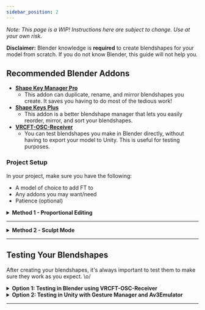 ```yaml
---
sidebar_position: 2
---
```


*Note: This page is a WIP! Instructions here are subject to change. Use at your own risk.*

**Disclaimer:** Blender knowledge is **required** to create blendshapes for your model from scratch. If you do not know Blender, this guide will not help you.

## Recommended Blender Addons

- [**Shape Key Manager Pro**](https://blendermarket.com/products/shape-key-manager-pro)
  - This addon can duplicate, rename, and mirror blendshapes you create. It saves you having to do most of the tedious work!
- [**Shape Keys Plus**](https://github.com/MichaelGlenMontague/shape_keys_plus/releases/tag/v2.0)
  - This addon is a better blendshape manager that lets you easily reorder, mirror, and sort your blendshapes.
- [**VRCFT-OSC-Receiver**](https://github.com/benaclejames/VRCFT-OSC-Receiver)
  - You can test blendshapes you make in Blender directly, without having to export your model to Unity. This is useful for testing purposes.

### Project Setup

In your project, make sure you have the following:

- A model of choice to add FT to
- Any addons you may want/need
- Patience (optional)

<details>
  <summary><strong>Method 1 - Proportional Editing</strong></summary>

<details>
  <summary><strong>1. Model Cleanup</strong></summary>

#### 1. Model Cleanup

- **Make sure your model is symmetrical.** In **Edit Mode**, enable **X-Mirror** in the **Options** panel under **Mesh Options**. You can also enable **X-Mirror** by clicking the **X-Mirror** button in the toolbar.
- Use `G` (the shortcut for the Grab/Move tool) to move the mesh. The mesh should move symmetrically and not have any stray vertices splitting from either side. If you notice stray vertices moving independently, you can use the **Merge by Distance** tool to weld them together.
- Ensure all blendshapes are disabled when checking for symmetry to avoid misleading deformations.

</details>

---

<details>
  <summary><strong>2. Blendshape Creation</strong></summary>

#### 2. Blendshape Creation

Refer to the [Unified Expressions References](https://docs.vrcft.io/docs/tutorial-avatars/tutorial-avatars-extras/unified-blendshapes#ue-base-shapes) for detailed guidelines on the facial expressions you need to create. Start creating each shape, forgoing any changes to the eyeball rotation. Eye rotation is managed by the **VRC Face Tracking (VRCFT)** rotation driver, so you don't need to adjust eyeball rotation unless your model lacks eye bones.

- **Blendshape Workflow**
  1. Click the **+** button next to the blendshape list to add a new blendshape.
  2. Press `O` on your keyboard to turn on proportional editing, or click the **Proportional Editing** icon at the top of the viewport.
     - **Tip:** Enable **Connected Only** in the proportional editing options to affect only connected vertices.
  3. **Select the vertices you want to modify.** You can use tools like **Box Select (`B`)** or **Circle Select (`C`)** for efficiency.
  4. Press `G` to move (grab) the vertices, `R` to rotate them, or `S` to scale them as needed.
  5. **Use your mouse scroll wheel to adjust the influence radius of proportional editing.** Scrolling up decreases the area, while scrolling down increases it.

##### Additional Tips

- **Preventing Unwanted Influence**
  - To prevent certain faces or vertices from being influenced, you can hide them:
    - Press `H` to hide selected faces or vertices.
    - Press `Alt + H` to unhide them.

- **Axis Constraints**
  - To move or rotate along a specific axis, use these shortcuts:
    - After initiating a move, rotate, or scale action, press `X`, `Y`, or `Z` to lock the transformation to the corresponding axis.
    - Hold `Shift + X`, `Shift + Y`, or `Shift + Z` to exclude an axis, restricting the transformation to the other two axes.

</details>

---

<details>
  <summary><strong>3. Creating Combined Shapes</strong></summary>

#### 3. Creating Combined Shapes

Some facial expressions require combined shapes to function correctly. For example, you may need a **BrowInnerUp** blendshape that affects both eyebrows symmetrically by combining **BrowInnerUpRight** and **BrowInnerUpLeft**.

Since you've already created all the uncombined (left and right) shapes, we can use these to make combined variants using **New Shape From Mix**:

1. **Set Blendshape Values in Object Mode**

   - Switch to **Object Mode**.
   - In the **Shape Keys** panel, set the values of both **BrowInnerUpRight** and **BrowInnerUpLeft** to **1.0**, activating both needed shapes.

2. **Create a New Shape from the Mix**

   - Click on the **Shape Keys** dropdown menu (the down arrow icon) in the **Shape Keys** panel.
   - Select **"New Shape From Mix"**. This action creates a new blendshape that combines the current state of all active blendshapes.

3. **Rename the New Blendshape**

   - The new blendshape will appear in the list, usually named something like **Key N**.
   - Rename this new blendshape to **BrowInnerUp** (or the appropriate combined shape name).

4. **Reset Original Blendshape Values**

   - Set the values of **BrowInnerUpRight** and **BrowInnerUpLeft** back to **0.0** to avoid unintended deformations when manipulating other blendshapes.

5. **Test the Combined Blendshape**

   - Move the slider of the new **BrowInnerUp** blendshape from **0.0** to **1.0**.
   - Verify that both eyebrows move up symmetrically as intended.

**Tips:**

- **Non-Destructive Editing**

  - This method preserves your original left and right blendshapes, allowing you to adjust them individually in the future if needed.

- **Applying to Other Combined Shapes**

  - You can use this same method to create other combined blendshapes, such as **EyeClosed**, **MouthSmile**, etc.

- **Organizing Blendshapes**

  - Consider grouping your blendshapes or using prefixes/suffixes to keep your blendshape list organized.

</details>

</details>

---

<details>
  <summary><strong>Method 2 - Sculpt Mode</strong></summary>

To be addressed.

</details>

---

## Testing Your Blendshapes

After creating your blendshapes, it's always important to test them to make sure they work as you expect. \o/

<details>
  <summary><strong>Option 1: Testing in Blender using VRCFT-OSC-Receiver</strong></summary>

This method allows you to test your blendshapes directly in Blender without exporting your model to Unity.

1. **Ensure VRCFT-OSC-Receiver Addon is Installed**

   - Install the [VRCFT-OSC-Receiver](https://github.com/benaclejames/VRCFT-OSC-Receiver) addon in Blender if you haven't already.

2. **Open VRC Face Tracking (VRCFT)**

   - Make sure VRCFT software is running and properly tracking your facial expressions. I usually use LiveLink for iOS, but you can use MeowFace for Android!

3. **Enable the Receiver in Blender**

   - In Blender, select your model's body mesh.
   - Navigate to the **VRCFT Receiver** panel in the Properties window.
   - Click **Start Receiver** to begin receiving OSC data from VRCFT.

You should be able to oogle at the camera and check to see if there's any changes you need to make. If some combined and split blendshapes for the same action trigger (eg. LipFunnelUpper and Lipfunnel are activating, creating something way too exaggerated), you can hide the specific shapes with the eyeball icon. In Unity, they will act properly!

</details>

<details>
  <summary><strong>Option 2: Testing in Unity with Gesture Manager and Av3Emulator</strong></summary>

This method involves exporting your model to Unity and testing the blendshapes within the Unity environment.

1. **Export Your Model from Blender**

   - Export your model as an **FBX** file with shape keys (blendshapes) included.
      - **Create a backup of your FBX file in Unity before making changes.**

2. **Import Your Model into Unity**

   - Open your Unity project for VRChat avatar development.
   - Import your FBX into the folder where it's normally stored.

3. **Install Gesture Manager and Av3Emulator**

   - Import both [Gesture Manager](https://github.com/BlackStartx/VRC-Gesture-Manager) and [Av3Emulator](https://github.com/lyuma/Av3Emulator) and into your Unity project.

4. **Open VRC Face Tracking (VRCFT)**

   - Ensure VRCFT software is running and properly tracking your facial expressions.

5. **Test Through the Expressions Wheel**

   - Enable both Eye and Face Tracking through the wheel as if you were in game, and oogle at the screen! If there's anything you noticed that doesn't quite add up, you can make changes in Blender and re-export.
</details>

---
